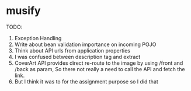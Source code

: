 # musify

TODO:

1. Exception Handling
2. Write about bean validation importance on incoming POJO
3. Think about API urls from application properties
4. I was confused between description tag and extract
5. CoverArt API provides direct re-route to the image by using /front and /back as param, So there not really a need to
   call the API and fetch the link.
6. But I think it was to for the assignment purpose so I did that